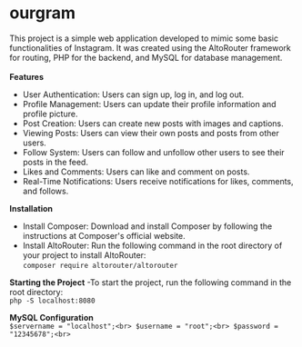 # ourgram
This project is a simple web application developed to mimic some basic functionalities of Instagram. It was created using the AltoRouter framework for routing, PHP for the backend, and MySQL for database management.<br><br>
**Features**
- User Authentication: Users can sign up, log in, and log out.
- Profile Management: Users can update their profile information and profile picture.
- Post Creation: Users can create new posts with images and captions.
- Viewing Posts: Users can view their own posts and posts from other users.
- Follow System: Users can follow and unfollow other users to see their posts in the feed.
- Likes and Comments: Users can like and comment on posts.
- Real-Time Notifications: Users receive notifications for likes, comments, and follows.

**Installation**
- Install Composer: Download and install Composer by following the instructions at Composer's official website.
- Install AltoRouter: Run the following command in the root directory of your project to install AltoRouter:<br>
` composer require altorouter/altorouter `

**Starting the Project**
-To start the project, run the following command in the root directory:<br>
`php -S localhost:8080`

**MySQL Configuration**<br>
`$servername = "localhost";<br>
$username = "root";<br>
$password = "12345678";<br>
`



